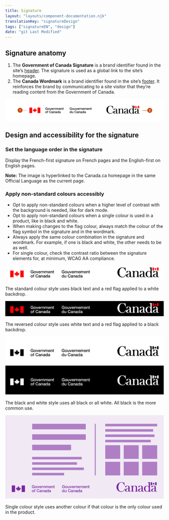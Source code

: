 ```yaml
---
title: Signature
layout: "layouts/component-documentation.njk"
translationKey: "signatureDesign"
tags: ["signatureEN", "design"]
date: "git Last Modified"
---
```


## Signature anatomy

<ol class="anatomy-list">
  <li>The <strong>Government of Canada Signature</strong> is a brand identifier found in the site’s <a href="{{ links.header }}">header</a>. The signature is used as a global link to the site’s homepage.</li>
  <li>The <strong>Canada Wordmark</strong> is a brand identifier found in the site’s <a href="{{ links.footer }}">footer</a>. It reinforces the brand by communicating to a site visitor that they’re reading content from the Government of Canada.</li>
</ol>

<img class="b-sm b-default p-400" src="/images/en/components/anatomy/gcds-signature-anatomy-en.svg" alt="Signature anatomy showing the labels 1 (Government of Canada Signature) and 2 (Canada Wordmark)" />

## Design and accessibility for the signature

### Set the language order in the signature

Display the French-first signature on French pages and the English-first on English pages.

**Note:** The image is hyperlinked to the Canada.ca homepage in the same Official Language as the current page.

### Apply non-standard colours accessibly

- Opt to apply non-standard colours when a higher level of contrast with the background is needed, like for dark mode.
- Opt to apply non-standard colours when a single colour is used in a product, like in black and white.
- When making changes to the flag colour, always match the colour of the flag symbol in the signature and in the wordmark.
- Always apply the same colour combination in the signature and wordmark. For example, if one is black and white, the other needs to be as well.
- For single colour, check the contrast ratio between the signature elements for, at minimum, WCAG AA compliance.

<img class="b-sm b-default p-400 mt-400 mb-400" src="/images/en/components/example/example-signature-side-by-side-en.svg" alt="An image presenting both variations of the signature component. The signature type is on the left and the wordmark type is on the right." />

The standard colour style uses black text and a red flag applied to a white backdrop.

<img class="b-sm b-default p-400 mt-500 mb-400" src="/images/en/components/example/example-signature-side-by-side-reversed-en.svg" alt="An image presenting both variations of the signature component. The signature type is on the left and the wordmark type is on the right. This variation has white text on a black back drop" />

The reversed colour style uses white text and a red flag applied to a black backdrop.

<img class="b-sm b-default p-400 mt-500 mb-400" src="/images/en/components/example/example-signature-bw-en.svg" alt="An image presenting two signature and wordmark pairings. One where the signature and wordmark are all black on a white backdrop and the second where the signature and wordmark are all white on a black backdrop." />

The black and white style uses all black or all white. All black is the more common use.

<img class="b-sm b-default p-400 mt-500 mb-400" src="/images/en/components/example/example-signature-single-colour-style-en.svg" alt="An image showing the the signature and wordmark in dark purple on a light purple backdrop. There are bars and boxes simulating text and pictures, you are to assume this is a mock webpage. The text and pictures boxes are also dark purple." />

Single colour style uses another colour if that colour is the only colour used in the product.